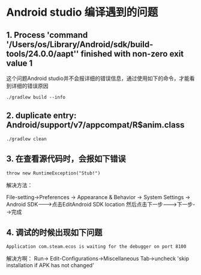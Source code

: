 # Android studio 编译遇到的问题

## 1. Process 'command '/Users/os/Library/Android/sdk/build-tools/24.0.0/aapt'' finished with non-zero exit value 1

这个问题Android studio并不会报详细的错误信息，通过使用如下的命令，才能看到详细的错误原因

```
./gradlew build --info
```

## 2. duplicate entry: Android/support/v7/appcompat/R$anim.class

```
./gradlew clean
```

## 3. 在查看源代码时，会报如下错误

```
throw new RuntimeException("Stub!")
```

解决方法：

File-setting->Preferences -> Appearance & Behavior -> System Settings -> Android SDK--->点击EditAndroid SDK location 然后点击下一步--->下一步-->完成


## 4. 调试的时候出现如下问题

```
Application com.steam.ecos is waiting for the debugger on port 8100
```

解决方啊：
Run-> Edit-Configurations->Miscellaneous Tab->uncheck 'skip installation if APK has not changed' 
